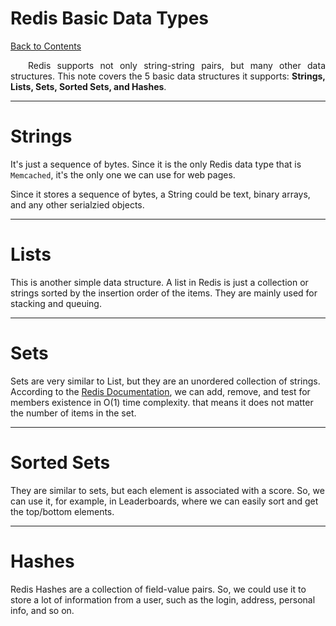 # Redis Basic Data Types

<a href="https://github.com/KattsonBastos/redis-learning/#contents">Back to Contents</a>

<p align="justify">
&ensp;&ensp;&ensp;&ensp;Redis supports not only string-string pairs, but many other data structures. This note covers the 5 basic data structures it supports: <strong>Strings, Lists, Sets, Sorted Sets, and Hashes</strong>.
</p>



---
# Strings
It's just a sequence of bytes. Since it is the only Redis data type that is `Memcached`, it's the only one we can use for web pages.

Since it stores a sequence of bytes, a String could be text, binary arrays, and any other serialzied objects.

---
# Lists
This is another simple data structure. A list in Redis is just a collection or strings sorted by the insertion order of the items. They are mainly used for stacking and queuing.

---
# Sets
Sets are very similar to List, but they are an unordered collection of strings. According to the [Redis Documentation](https://redis.io/docs/data-types/sets/), we can add, remove, and test for members existence in O(1) time complexity. that means it does not matter the number of items in the set.

---
# Sorted Sets
They are similar to sets, but each element is associated with a score. So, we can use it, for example, in Leaderboards, where we can easily sort and get the top/bottom elements.

---
# Hashes
Redis Hashes are a collection of field-value pairs. So, we could use it to store a lot of information from a user, such as the login, address, personal info, and so on.